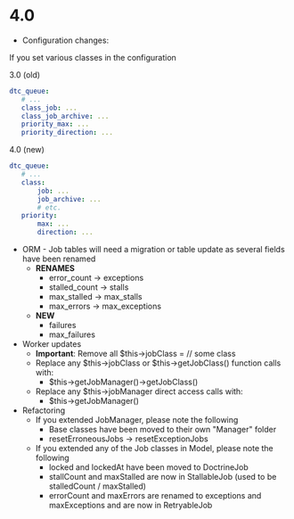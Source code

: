 # 4.0

* Configuration changes:

If you set various classes in the configuration

3.0 (old)
```yaml
dtc_queue:
   # ...
   class_job: ...
   class_job_archive: ...
   priority_max: ...
   priority_direction: ...
```

4.0 (new)
```yaml
dtc_queue:
   # ...
   class:
       job: ...
       job_archive: ...
       # etc.
   priority:
       max: ...
       direction: ...
```

* ORM - Job tables will need a migration or table update as several fields have been renamed
   * **RENAMES**
      * error_count -> exceptions
      * stalled_count -> stalls
      * max_stalled -> max_stalls
      * max_errors -> max_exceptions   
   * **NEW**
      * failures
      * max_failures
* Worker updates
   * **Important**: Remove all $this->jobClass = // some class
   * Replace any $this->jobClass or $this->getJobClass() function calls with:
      * $this->getJobManager()->getJobClass()
   * Replace any $this->jobManager direct access calls with:
      * $this->getJobManager()
* Refactoring
   * If you extended JobManager, please note the following
      * Base classes have been moved to their own "Manager" folder
      * resetErroneousJobs -> resetExceptionJobs
   * If you extended any of the Job classes in Model, please note the following
      * locked and lockedAt have been moved to DoctrineJob
      * stallCount and maxStalled are now in StallableJob (used to be stalledCount / maxStalled)
      * errorCount and maxErrors are renamed to exceptions and maxExceptions and are now in RetryableJob
